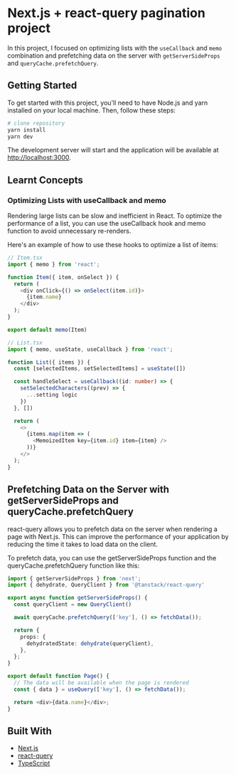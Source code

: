 # Next.js + react-query pagination project

In this project, I focused on optimizing lists with the `useCallback` and `memo` combination and prefetching data on the server with `getServerSideProps` and `queryCache.prefetchQuery`.

## Getting Started

To get started with this project, you'll need to have Node.js and yarn installed on your local machine. Then, follow these steps:

```bash
# clone repository
yarn install
yarn dev
```

The development server will start and the application will be available at <http://localhost:3000>.

## Learnt Concepts

### Optimizing Lists with useCallback and memo

Rendering large lists can be slow and inefficient in React. To optimize the performance of a list, you can use the useCallback hook and memo function to avoid unnecessary re-renders.

Here's an example of how to use these hooks to optimize a list of items:

```ts
// Item.tsx
import { memo } from 'react';

function Item({ item, onSelect }) {
  return (
    <div onClick={() => onSelect(item.id)}>
      {item.name}
    </div>
  );
}

export default memo(Item)

// List.tsx
import { memo, useState, useCallback } from 'react';

function List({ items }) {
  const [selectedItems, setSelectedItems] = useState([])

  const handleSelect = useCallback((id: number) => {
    setSelectedCharacters((prev) => {
      ...setting logic
    })
  }, [])

  return (
    <>
      {items.map(item => (
        <MemoizedItem key={item.id} item={item} />
      ))}
    </>
  );
}
```

## Prefetching Data on the Server with getServerSideProps and queryCache.prefetchQuery

react-query allows you to prefetch data on the server when rendering a page with Next.js. This can improve the performance of your application by reducing the time it takes to load data on the client.

To prefetch data, you can use the getServerSideProps function and the queryCache.prefetchQuery function like this:

```ts
import { getServerSideProps } from 'next';
import { dehydrate, QueryClient } from '@tanstack/react-query'

export async function getServerSideProps() {
  const queryClient = new QueryClient()

  await queryCache.prefetchQuery(['key'], () => fetchData());

  return {
    props: {
      dehydratedState: dehydrate(queryClient),
    },
  };
}

export default function Page() {
  // The data will be available when the page is rendered
  const { data } = useQuery(['key'], () => fetchData());

  return <div>{data.name}</div>;
}
```

## Built With

- [Next.js](https://nextjs.org/)
- [react-query](https://react-query.tanstack.com/)
- [TypeScript](https://www.typescriptlang.org/)
